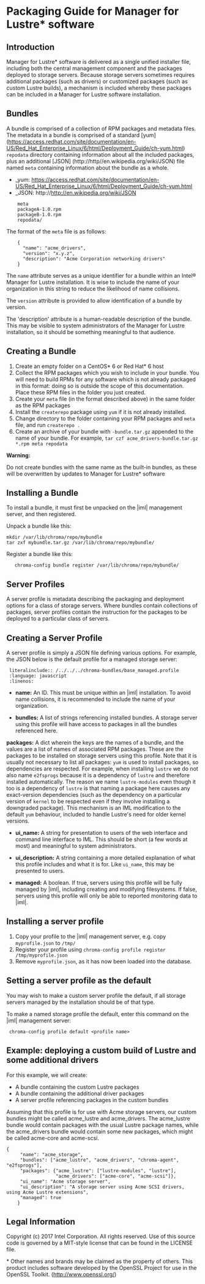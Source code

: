 # Packaging Guide for Manager for Lustre\* software

Introduction
------------

Manager for Lustre\* software is delivered as a single unified installer file, including
both the central management component and the packages deployed to storage servers.  Because
storage servers sometimes requires additional packages (such as drivers) or customized packages 
(such as custom Lustre builds), a mechanism is included whereby these packages can be included
in a Manager for Lustre software installation.

Bundles
-------

A bundle is comprised of a collection of RPM packages and metadata files.  The metadata
in a bundle is comprised of a standard [yum] 
(https://access.redhat.com/site/documentation/en-US/Red_Hat_Enterprise_Linux/6/html/Deployment_Guide/ch-yum.html) ``repodata`` directory containing information about
all the included packages, plus an additional [JSON]
(http://http//en.wikipedia.org/wiki/JSON) file named ``meta`` containing information about the
bundle as a whole.

- _yum: https://access.redhat.com/site/documentation/en-US/Red_Hat_Enterprise_Linux/6/html/Deployment_Guide/ch-yum.html
- _JSON: http://http://en.wikipedia.org/wiki/JSON




```
    meta
    packageA-1.0.rpm
    packageB-1.0.rpm
    repodata/
```


The format of the ``meta`` file is as follows:




```
    {
      "name": "acme_drivers",
      "version": "x.y.z",
      "description": "Acme Corporation networking drivers"
    }
```


The ``name`` attribute serves as a unique identifier for a bundle within an Intel® Manager for Lustre
installation.  It is wise to include the name of your organization in this string to reduce
the likelihood of name collisions.

The ``version`` attribute is provided to allow identification of a bundle by version.

The 'description' attribute is a human-readable description of the bundle.  This may be visible
to system administrators of the Manager for Lustre installation, so it should be something
meaningful to that audience.

Creating a Bundle
-----------------

1. Create an empty folder on a CentOS* 6 or Red Hat* 6 host
2. Collect the RPM packages which you wish to include in your bundle.  You will need to build RPMs for any software which is not already packaged in this format: doing so is outside the scope of this documentation.  Place these RPM files in the folder you just created.
3. Create your ``meta`` file (in the format described above) in the same folder as the RPM packages
4. Install the ``createrepo`` package using ``yum`` if it is not already installed.
5. Change directory to the folder containing your RPM packages and ``meta`` file, and run ``createrepo .``
6. Create an archive of your bundle with ``-bundle.tar.gz`` appended to the name of your bundle.  For example, ````tar czf acme_drivers-bundle.tar.gz *.rpm meta repodata````

**Warning:**

Do not create bundles with the same name as the built-in bundles, as these will be overwritten by updates to Manager for Lustre\* software

Installing a Bundle
-------------------

To install a bundle, it must first be unpacked on the |iml| management server, and then registered.

Unpack a bundle like this:


   
```
mkdir /var/lib/chroma/repo/mybundle
tar zxf mybundle.tar.gz /var/lib/chroma/repo/mybundle/
```



Register a bundle like this:



```
   chroma-config bundle register /var/lib/chroma/repo/mybundle/
```


Server Profiles
---------------

A server profile is metadata describing the packaging and deployment options for a class of storage
servers.  Where bundles contain collections of packages, server profiles contain the instruction
for the packages to be deployed to a particular class of servers.

Creating a Server Profile
-------------------------

A server profile is simply a JSON file defining various options.  For example, the JSON below is the default profile for a managed storage server:


```
 literalinclude:: /../../../chroma-bundles/base_managed.profile
 :language: javascript
 :linenos:
```


- **name:**
  An ID.  This must be unique within an |iml| installation.  To avoid name collisions, it is recommended
  to include the name of your organization.

- **bundles:**
  A list of strings referencing installed bundles.  A storage server using this profile will have access
  to packages in all the bundles referenced here.

**packages:**
  A dict wherein the keys are the names of a bundle, and the values are a list of names of associated RPM packages.  These are the packages to be installed on storage servers using this profile.  Note that it is usually not necessary to list all packages: ``yum`` is used to install packages, so dependencies are respected.  For example, when installing ``lustre`` we do not also name ``e2fsprogs`` because it is a dependency of ``lustre`` and therefore installed automatically.  The reason we name ``lustre-modules`` even though it too is a dependency of ``lustre`` is that naming a package here causes any exact-version dependencies (such as the dependency on a particular version of ``kernel`` to be respected even if they involve installing a downgraded package).  This mechanism is an IML modification to the default ``yum`` behaviour, included to handle Lustre's need for older kernel versions.

- **ui_name:**
  A string for presentation to users of the web interface and command line interface to IML.  This should be short (a few words at most) and meaningful to system administrators.

- **ui_description:**
  A string containing a more detailed explanation of what this profile includes and what it is for.  Like ``ui_name``, this may be presented to users.

- **managed:**
  A boolean.  If true, servers using this profile will be fully managed by |iml|, including creating and modifying filesystems.  If false, servers using this profile will only be able to reported monitoring data to |iml|.

Installing a server profile
---------------------------

1. Copy your profile to the |iml| management server, e.g. copy ``myprofile.json`` to ``/tmp/``
2. Register your profile using ``chroma-config profile register /tmp/myprofile.json``
3. Remove ``myprofile.json``, as it has now been loaded into the database.

Setting a server profile as the default
---------------------------------------

You may wish to make a custom server profile the default, if all storage servers managed by the
installation should be of that type.

To make a named storage profile the default, enter this command on the |iml| management server:



  
```
 chroma-config profile default <profile name>
```



Example: deploying a custom build of Lustre and some additional drivers
-----------------------------------------------------------------------

For this example, we will create:

- A bundle containing the custom Lustre packages
- A bundle containing the additional driver packages
- A server profile referencing packages in the custom bundles

Assuming that this profile is for use with Acme storage servers, our custom bundles might
be called acme_lustre and acme_drivers.  The acme_lustre bundle would contain packages with
the usual Lustre package names, while the acme_drivers bundle would contain some new packages, which
might be called acme-core and acme-scsi.



   
```
{
     "name": "acme_storage",
     "bundles": ["acme_lustre", "acme_drivers", "chroma-agent", "e2fsprogs"],
     "packages": {"acme_lustre": ["lustre-modules", "lustre"],
                  "acme_drivers": ["acme-core", "acme-scsi"]},
     "ui_name": "Acme storage server",
     "ui_description": "A storage server using Acme SCSI drivers, using Acme Lustre extensions",
     "managed": true
    }
```
## <a name="1.9"></a>Legal Information


Copyright (c) 2017 Intel Corporation. All rights reserved.
 Use of this source code is governed by a MIT-style
 license that can be found in the LICENSE file.

\* Other names and brands may be claimed as the property of others.
This product includes software developed by the OpenSSL Project for use in the OpenSSL Toolkit. (http://www.openssl.org/)
